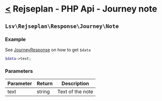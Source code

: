 [<](../../index.md) Rejseplan - PHP Api - Journey note
============================================================

## `Lsv\Rejseplan\Response\Journey\Note`

### Example

See [JourneyResponse](../JourneyResponse.md) on how to get `$data`

```php
$data->text;
```

### Parameters

| Parameter | Return | Description |
|-----------| --- | --- |
| text      | string | Text of the note |
